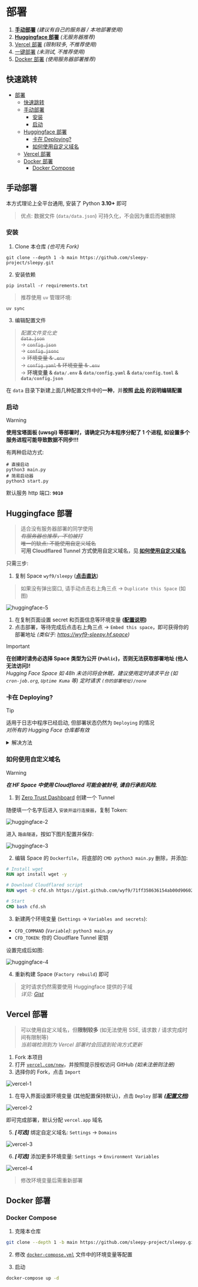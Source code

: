 # 部署

1. **[手动部署](#手动部署)** *(建议有自己的服务器 / 本地部署使用)*
2. **[Huggingface 部署](#huggingface-部署)** *(无服务器推荐)*
3. [Vercel 部署](#vercel-部署) *(限制较多, 不推荐使用)*
4. [一键部署](#一键部署-未测试) *(未测试, 不推荐使用)*
5. [Docker 部署](#docker-部署) *(使用服务器部署推荐)*

## 快速跳转

- [部署](#部署)
  - [快速跳转](#快速跳转)
  - [手动部署](#手动部署)
    - [安装](#安装)
    - [启动](#启动)
  - [Huggingface 部署](#huggingface-部署)
    - [卡在 Deploying?](#卡在-deploying)
    - [如何使用自定义域名](#如何使用自定义域名)
  - [Vercel 部署](#vercel-部署)
  - [Docker 部署](#docker-部署)
    - [Docker Compose](#docker-compose)

## 手动部署

本方式理论上全平台通用, 安装了 Python **3.10+** 即可

> 优点: 数据文件 (`data/data.json`) 可持久化，不会因为重启而被删除

### 安装

1. Clone 本仓库 *(也可先 Fork)*

```shell
git clone --depth 1 -b main https://github.com/sleepy-project/sleepy.git
```

2. 安装依赖

```shell
pip install -r requirements.txt
```

> 推荐使用 `uv` 管理环境:

```shell
uv sync
```


3. 编辑配置文件

> *配置文件变化史* <br/> 
> ~~`data.json`~~ <br/>
> -> ~~`config.json`~~ <br/>
> -> ~~`config.jsonc`~~ <br/>
> -> ~~环境变量 & `.env`~~ <br/>
> -> ~~`config.yaml` & 环境变量 & `.env`~~ <br/>
> -> **环境变量 & `data/.env` & `data/config.yaml` & `data/config.toml` & `data/config.json`**

在 `data` 目录下新建上面几种配置文件中的**一种**，并**按照 [此处](./config.md) 的说明编辑配置**

### 启动

> [!WARNING]
> **使用宝塔面板 (uwsgi) 等部署时，请确定只为本程序分配了 1 个进程, 如设置多个服务进程可能导致数据不同步!!!**

有两种启动方式:

```shell
# 直接启动
python3 main.py
# 简易启动器
python3 start.py
```

默认服务 http 端口: **`9010`**

## Huggingface 部署

> 适合没有服务器部署的同学使用 <br/>
> *~~有服务器也推荐，不怕被打~~* <br/>
> ~~唯一的缺点: 不能使用自定义域名~~ <br/>
> **可用 Cloudflared Tunnel 方式使用自定义域名，见 [如何使用自定义域名](#如何使用自定义域名)**

只需三步:

1. 复制 Space `wyf9/sleepy` (**[点击直达](https://huggingface.co/spaces/wyf9/sleepy?duplicate=true&visibility=public)**)

> 如果没有弹出窗口, 请手动点击右上角三点 -> `Duplicate this Space` (如图)

![huggingface-5](https://ghimg.siiway.top/sleepy/deploy/huggingface-5.1.png)

1. 在复制页面设置 secret 和页面信息等环境变量 **([配置说明](./config.md))**
2. 点击部署，等待完成后点击右上角三点 -> `Embed this space`，即可获得你的部署地址 *(类似于: <https://wyf9-sleepy.hf.space>)*

> [!IMPORTANT]
> **在创建时请务必选择 Space 类型为公开 (`Public`)，否则无法获取部署地址 (他人无法访问)!** <br/>
> *Hugging Face Space 如 48h 未访问将会休眠，建议使用定时请求平台 (如 `cron-job.org`, `Uptime Kuma` 等) 定时请求 `(你的部署地址)/none`*

### 卡在 Deploying?

> [!TIP]
> 适用于日志中程序已经启动, 但部署状态仍然为 `Deploying` 的情况 <br/>
> *对所有的 Hugging Face 仓库都有效*

<details>

<summary>解决方法</summary>

1. 点击右上角三点 -> `Duplicate this Space`，**复制** Space 并**填写好和之前一样的环境变量**
2. 在 `Settings` 页面底部 `Delete this Space` 处**删除**旧 Space
3. 在 `Settings` -> `Rename or transfer this space` 将新 Space **重命名**为旧 Space 的名称

</details>

### 如何使用自定义域名

> [!WARNING]
> ***在 HF Space 中使用 Cloudflared 可能会被封号, 请自行承担风险.***

1. 到 [Zero Trust Dashboard](https://one.dash.cloudflare.com/?to=/:account/networks/tunnels/add/cfd_tunnel) 创建一个 Tunnel

随便填一个名字后进入 `安装并运行连接器`，复制 Token:

![huggingface-2](https://ghimg.siiway.top/sleepy/deploy/huggingface-2.1.png)

进入 `路由隧道`，按如下图片配置并保存:

![huggingface-3](https://ghimg.siiway.top/sleepy/deploy/huggingface-3.1.png)

2. 编辑 Space 的 `Dockerfile`，将底部的 `CMD python3 main.py` 删除，并添加:

```dockerfile
# Install wget
RUN apt install wget -y

# Download Cloudflared script
RUN wget -O cfd.sh https://gist.github.com/wyf9/71ff358636154ab00d90602c3c818763/raw/cfd.sh

# Start
CMD bash cfd.sh
```

3. 新建两个环境变量 (`Settings` -> `Variables and secrets`):

- `CFD_COMMAND` *(`Variable`)*: `python3 main.py`
- `CFD_TOKEN`: 你的 Cloudflare Tunnel 密钥

设置完成后如图:

![huggingface-4](https://ghimg.siiway.top/sleepy/deploy/huggingface-4.1.png)

4. 重新构建 Space (`Factory rebuild`) 即可

> 定时请求仍然需要使用 Huggingface 提供的子域 <br/>
> *详见: [Gist](https://gist.github.com/wyf9/71ff358636154ab00d90602c3c818763)*

## Vercel 部署

> 可以使用自定义域名，但**限制较多** (如无法使用 SSE, 请求数 / 请求完成时间有限制等) <br/>
> *当前端检测到为 Vercel 部署时会回退到轮询方式更新*

1. Fork 本项目
2. 打开 [`vercel.com/new`](https://vercel.com/new)，并按照提示授权访问 GitHub *(如未注册则注册)*
3. 选择你的 Fork，点击 `Import`

![vercel-1](https://ghimg.siiway.top/sleepy/deploy/vercel-1.1.png)

1. 在导入界面设置环境变量 (其他配置保持默认)，点击 `Deploy` 部署 ***([配置文档](./config.md))***

![vercel-2](https://ghimg.siiway.top/sleepy/deploy/vercel-2.1.png)

即可完成部署，默认分配 `vercel.app` 域名

5. ***[可选]*** 绑定自定义域名: `Settings` -> `Domains`

![vercel-3](https://ghimg.siiway.top/sleepy/deploy/vercel-3.1.png)

6. ***[可选]*** 添加更多环境变量: `Settings` -> `Environment Variables`

![vercel-4](https://ghimg.siiway.top/sleepy/deploy/vercel-4.1.png)

> 修改环境变量后需重新部署

## Docker 部署

### Docker Compose

1. 克隆本仓库

```bash
git clone --depth 1 -b main https://github.com/sleepy-project/sleepy.git ./sleepy
```

2. 修改 [`docker-compose.yml`](../docker-compose.yml) 文件中的环境变量等配置

3. 启动

```bash
docker-compose up -d
```